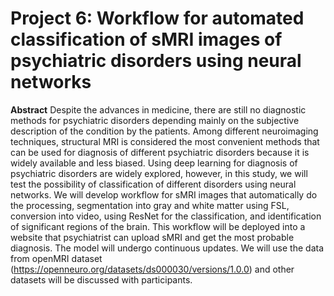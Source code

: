 # Project 6: Workflow for automated classification of sMRI images of psychiatric disorders using neural networks


**Abstract**
Despite the advances in medicine, there are still no diagnostic methods for psychiatric disorders depending mainly on the subjective description of the condition by the patients. Among different neuroimaging techniques, structural MRI is considered the most convenient methods that can be used for diagnosis of different psychiatric disorders because it is widely available and less biased. Using deep learning for diagnosis of psychiatric disorders are widely explored, however, in this study, we will test the possibility of classification of different disorders using neural networks. We will develop workflow for sMRI images that automatically do the processing, segmentation into gray and white matter using FSL, conversion into video, using ResNet for the classification, and identification of significant regions of the brain. This workflow will be deployed into a website that psychiatrist can upload sMRI and get the most probable diagnosis. The model will undergo continuous updates. We will use the data from openMRI dataset (https://openneuro.org/datasets/ds000030/versions/1.0.0) and other datasets will be discussed with participants.
